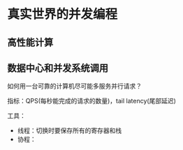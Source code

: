 # 真实世界的并发编程

## 高性能计算

## 数据中心和并发系统调用

如何用一台可靠的计算机尽可能多服务并行请求？

指标：QPS(每秒能完成的请求的数量)，tail latency(尾部延迟)

工具：

- 线程：切换时要保存所有的寄存器和栈
- 协程：